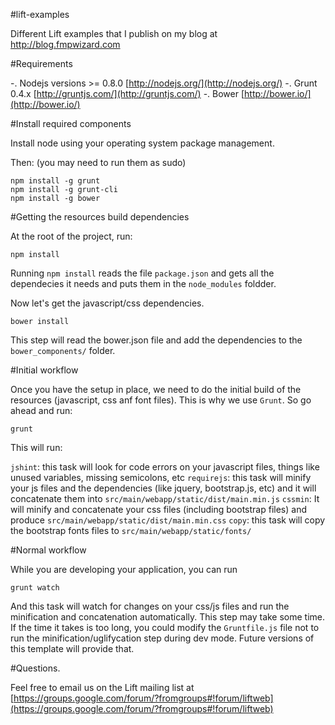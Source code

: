 #lift-examples

Different Lift examples that I publish on my blog at http://blog.fmpwizard.com

#Requirements

-. Nodejs versions >= 0.8.0 [http://nodejs.org/](http://nodejs.org/)
-. Grunt 0.4.x [http://gruntjs.com/](http://gruntjs.com/)
-. Bower [http://bower.io/](http://bower.io/)

#Install required components

Install node using your operating system package management.

Then: (you may need to run them as sudo)

```
npm install -g grunt
npm install -g grunt-cli
npm install -g bower

```

#Getting the resources build dependencies

At the root of the project, run:

```
npm install
```
Running `npm install` reads the file `package.json` and gets all the dependecies it needs and puts them in the `node_modules` foldder.

Now let's get the javascript/css dependencies.

```
bower install
```

This step will  read the bower.json file and add the dependencies to the `bower_components/` folder.

#Initial workflow

Once you have the setup in place, we need to do the initial build of the resources (javascript, css anf font files). This is why we use `Grunt`. So go ahead and run:

```
grunt
```

This will run:

`jshint`: this task will look for code errors on your javascript files, things like unused variables, missing semicolons, etc
`requirejs`: this task will minify your js files and the dependencies (like jquery, bootstrap.js, etc) and it will concatenate them into `src/main/webapp/static/dist/main.min.js`
`cssmin`: It will minify and concatenate your css files (including bootstrap files) and produce `src/main/webapp/static/dist/main.min.css`
`copy`: this task will copy the bootstrap fonts files to `src/main/webapp/static/fonts/`

#Normal workflow

While you are developing your application, you can run

```
grunt watch
```

And this task will watch for changes on your css/js files and run the minification and concatenation automatically. This step may take some time. If the time it takes is too long, you could modify the `Gruntfile.js` file not to run the minification/uglifycation step during dev mode. Future versions of this template will provide that.

#Questions.

Feel free to email us on the Lift mailing list at [https://groups.google.com/forum/?fromgroups#!forum/liftweb](https://groups.google.com/forum/?fromgroups#!forum/liftweb)